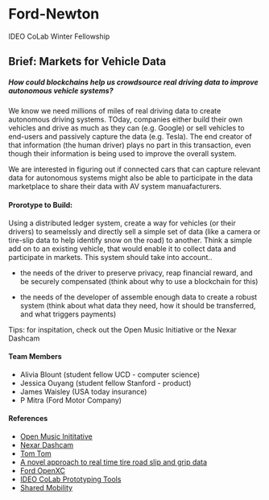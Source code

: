# Ford-Newton
IDEO CoLab Winter Fellowship

## Brief: Markets for Vehicle Data

##### How could blockchains help us crowdsource real driving data to improve autonomous vehicle systems?

<p>
  We know we need millions of miles of real driving data to create autonomous driving systems. TOday, companies either build their own vehicles and drive as much as they can (e.g. Google) or sell vehicles to end-users and passively capture the data (e.g. Tesla). The end creator of that information (the human driver) plays no part in this transaction, even though their information is being used to improve the overall system. 
</p>

<p>
  We are interested in figuring out if connected cars that can capture relevant data for autonomous systems might also be able to participate in the data marketplace to share their data with AV system manuafacturers. 
</p>

#### Prorotype to Build:

<p>
  Using a distributed ledger system, create a way for vehicles (or their drivers) to seamelssly and directly sell a simple set of data (like a camera or tire-slip data to help identify snow on the road) to another. Think a simple add on to an existing vehicle, that would enable it to collect data and participate in markets. This system should take into account..
  
  - the needs of the driver to preserve privacy, reap financial reward, and be securely compensated (think about why to use a blockchain for this)
  
  - the needs of the developer of assemble enough data to create a robust system (think about what data they need, how it should be transferred, and what triggers payments)
  
  Tips: for inspitation, check out the Open Music Initiative or the Nexar Dashcam
</p>

#### Team Members

- Alivia Blount (student fellow UCD - computer science)
- Jessica Ouyang (student fellow Stanford - product)
- James Waisley (USA today insurance)
- P Mitra (Ford Motor Company)

#### References

- [Open Music Inititative](http://open-music.org/about/)
- [Nexar Dashcam](https://blog.getnexar.com/)
- [Tom Tom](https://www.tomtom.com/en_us/drive/car/)
- [A novel approach to real time tire road slip and grip data](https://www.sciencedirect.com/science/article/pii/S1474667016400881)
- [Ford OpenXC ](http://openxcplatform.com/overview/index.html)
- [IDEO CoLab Prototyping Tools](https://medium.com/ideo-colab/quick-prototyping-tools-for-emerging-technologies-3fb56f62360a)
- [Shared Mobility](http://sharedusemobilitycenter.org/what-is-shared-mobility/)

